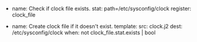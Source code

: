<!--
 * @Author: wjn
 * @Date: 2020-09-16 09:55:08
 * @LastEditors: wjn
 * @LastEditTime: 2020-09-16 09:55:09
-->
- name: Check if clock file exists.
  stat: path=/etc/sysconfig/clock
  register: clock_file

- name: Create clock file if it doesn't exist.
  template:
    src: clock.j2
    dest: /etc/sysconfig/clock
  when: not clock_file.stat.exists | bool